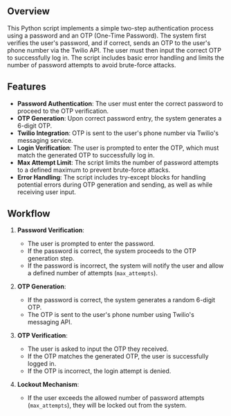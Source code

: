 

## Overview

This Python script implements a simple two-step authentication process using a password and an OTP (One-Time Password). The system first verifies the user's password, and if correct, sends an OTP to the user's phone number via the Twilio API. The user must then input the correct OTP to successfully log in. The script includes basic error handling and limits the number of password attempts to avoid brute-force attacks.

## Features

- **Password Authentication**: The user must enter the correct password to proceed to the OTP verification.
- **OTP Generation**: Upon correct password entry, the system generates a 6-digit OTP.
- **Twilio Integration**: OTP is sent to the user's phone number via Twilio's messaging service.
- **Login Verification**: The user is prompted to enter the OTP, which must match the generated OTP to successfully log in.
- **Max Attempt Limit**: The script limits the number of password attempts to a defined maximum to prevent brute-force attacks.
- **Error Handling**: The script includes try-except blocks for handling potential errors during OTP generation and sending, as well as while receiving user input.

## Workflow

1. **Password Verification**:
   - The user is prompted to enter the password.
   - If the password is correct, the system proceeds to the OTP generation step.
   - If the password is incorrect, the system will notify the user and allow a defined number of attempts (`max_attempts`).

2. **OTP Generation**:
   - If the password is correct, the system generates a random 6-digit OTP.
   - The OTP is sent to the user's phone number using Twilio's messaging API.

3. **OTP Verification**:
   - The user is asked to input the OTP they received.
   - If the OTP matches the generated OTP, the user is successfully logged in.
   - If the OTP is incorrect, the login attempt is denied.

4. **Lockout Mechanism**:
   - If the user exceeds the allowed number of password attempts (`max_attempts`), they will be locked out from the system.
